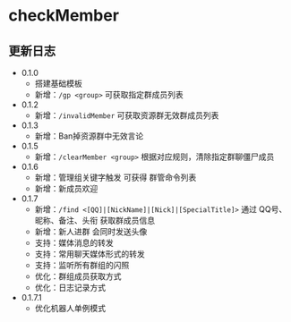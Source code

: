 # checkMember

## 更新日志

- 0.1.0
  - 搭建基础模板
  - 新增：`/gp <group>` 可获取指定群成员列表
- 0.1.2
  - 新增：`/invalidMember` 可获取资源群无效群成员列表
- 0.1.3
  - 新增：Ban掉资源群中无效言论
- 0.1.5
  - 新增：`/clearMember <group>` 根据对应规则，清除指定群聊僵尸成员
- 0.1.6
  - 新增：管理组关键字触发 可获得 群管命令列表
  - 新增：新成员欢迎
- 0.1.7
  - 新增：`/find <[QQ]|[NickName]|[Nick]|[SpecialTitle]>` 通过 QQ号、昵称、备注、头衔 获取群成员信息
  - 新增：新人进群 会同时发送头像
  - 支持：媒体消息的转发
  - 支持：常用聊天媒体形式的转发
  - 支持：监听所有群组的闪照
  - 优化：群组成员获取方式
  - 优化：日志记录方式
- 0.1.7.1
  - 优化机器人单例模式
